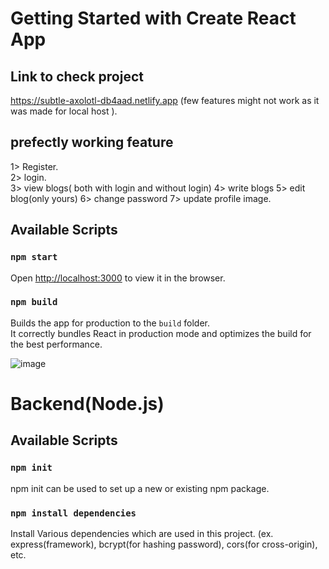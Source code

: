 # Getting Started with Create React App
## Link to check project
https://subtle-axolotl-db4aad.netlify.app
(few features might not work as it was made for local host ).

## prefectly working feature
 1> Register.\
 2> login.\
 3> view blogs( both with login and without login)
 4> write blogs
 5> edit blog(only yours)
 6> change password 
 7> update profile image. 
## Available Scripts

### `npm start`
Open [http://localhost:3000](http://localhost:3000) to view it in the browser.

### `npm build`
Builds the app for production to the `build` folder.\
It correctly bundles React in production mode and optimizes the build for the best performance.

![image](https://user-images.githubusercontent.com/48975346/194267711-8be87022-f4e7-4cb2-8f78-a3ed7b01d58b.png)


# Backend(Node.js)

## Available Scripts

### `npm init`

npm init <initializer> can be used to set up a new or existing npm package.

### `npm install dependencies`

Install Various dependencies which are used in this project.
(ex. express(framework), bcrypt(for hashing password), cors(for cross-origin), etc.




